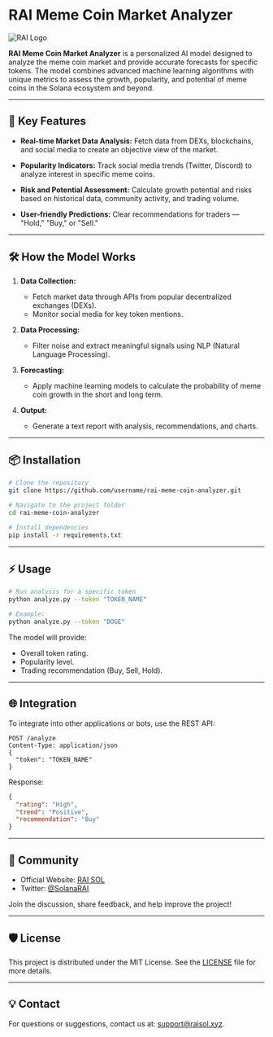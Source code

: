 # RAI Meme Coin Market Analyzer

![RAI Logo](https://www.raisol.xyz/logo.png)

**RAI Meme Coin Market Analyzer** is a personalized AI model designed to analyze the meme coin market and provide accurate forecasts for specific tokens. The model combines advanced machine learning algorithms with unique metrics to assess the growth, popularity, and potential of meme coins in the Solana ecosystem and beyond.

---

## 🚀 Key Features

- **Real-time Market Data Analysis:**
  Fetch data from DEXs, blockchains, and social media to create an objective view of the market.

- **Popularity Indicators:**
  Track social media trends (Twitter, Discord) to analyze interest in specific meme coins.

- **Risk and Potential Assessment:**
  Calculate growth potential and risks based on historical data, community activity, and trading volume.

- **User-friendly Predictions:**
  Clear recommendations for traders — "Hold," "Buy," or "Sell."

---

## 🛠 How the Model Works

1. **Data Collection:**
   - Fetch market data through APIs from popular decentralized exchanges (DEXs).
   - Monitor social media for key token mentions.

2. **Data Processing:**
   - Filter noise and extract meaningful signals using NLP (Natural Language Processing).

3. **Forecasting:**
   - Apply machine learning models to calculate the probability of meme coin growth in the short and long term.

4. **Output:**
   - Generate a text report with analysis, recommendations, and charts.

---

## 📦 Installation

```bash
# Clone the repository
git clone https://github.com/username/rai-meme-coin-analyzer.git

# Navigate to the project folder
cd rai-meme-coin-analyzer

# Install dependencies
pip install -r requirements.txt
```

---

## ⚡ Usage

```bash
# Run analysis for a specific token
python analyze.py --token "TOKEN_NAME"

# Example:
python analyze.py --token "DOGE"
```

The model will provide:
- Overall token rating.
- Popularity level.
- Trading recommendation (Buy, Sell, Hold).

---

## 🌐 Integration

To integrate into other applications or bots, use the REST API:

```http
POST /analyze
Content-Type: application/json
{
  "token": "TOKEN_NAME"
}
```

Response:
```json
{
  "rating": "High",
  "trend": "Positive",
  "recommendation": "Buy"
}
```

---

## 🤝 Community

- Official Website: [RAI SOL](https://www.raisol.xyz/)
- Twitter: [@SolanaRAI](https://x.com/solanarai)

Join the discussion, share feedback, and help improve the project!

---

## 🛡 License

This project is distributed under the MIT License. See the [LICENSE](LICENSE) file for more details.

---

## 💡 Contact

For questions or suggestions, contact us at: support@raisol.xyz.
